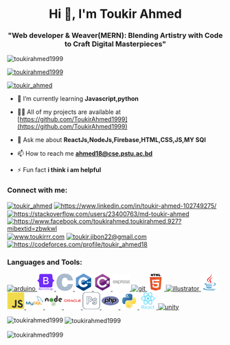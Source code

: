 <h1 align="center">Hi 👋, I'm Toukir Ahmed</h1>
<h3 align="center">"Web developer & Weaver(MERN): Blending Artistry with Code to Craft Digital Masterpieces"</h3>

<p align="left"> <img src="https://komarev.com/ghpvc/?username=toukirahmed1999&label=Profile%20views&color=0e75b6&style=flat" alt="toukirahmed1999" /> </p>

<p align="left"> <a href="https://github.com/ryo-ma/github-profile-trophy"><img src="https://github-profile-trophy.vercel.app/?username=toukirahmed1999" alt="toukirahmed1999" /></a> </p>

<p align="left"> <a href="https://twitter.com/toukir_ahmed" target="blank"><img src="https://img.shields.io/twitter/follow/toukir_ahmed?logo=twitter&style=for-the-badge" alt="toukir_ahmed" /></a> </p>

- 🌱 I’m currently learning **Javascript,python**

- 👨‍💻 All of my projects are available at [https://github.com/ToukirAhmed1999](https://github.com/ToukirAhmed1999)

- 💬 Ask me about **ReactJs,NodeJs,Firebase,HTML,CSS,JS,MY SQl**

- 📫 How to reach me **ahmed18@cse.pstu.ac.bd**

- ⚡ Fun fact **i think i am helpful**

<h3 align="left">Connect with me:</h3>
<p align="left">
<a href="https://twitter.com/toukir_ahmed" target="blank"><img align="center" src="https://raw.githubusercontent.com/rahuldkjain/github-profile-readme-generator/master/src/images/icons/Social/twitter.svg" alt="toukir_ahmed" height="30" width="40" /></a>
<a href="https://linkedin.com/in/https://www.linkedin.com/in/toukir-ahmed-102749275/" target="blank"><img align="center" src="https://raw.githubusercontent.com/rahuldkjain/github-profile-readme-generator/master/src/images/icons/Social/linked-in-alt.svg" alt="https://www.linkedin.com/in/toukir-ahmed-102749275/" height="30" width="40" /></a>
<a href="https://stackoverflow.com/users/https://stackoverflow.com/users/23400763/md-toukir-ahmed" target="blank"><img align="center" src="https://raw.githubusercontent.com/rahuldkjain/github-profile-readme-generator/master/src/images/icons/Social/stack-overflow.svg" alt="https://stackoverflow.com/users/23400763/md-toukir-ahmed" height="30" width="40" /></a>
<a href="https://fb.com/https://www.facebook.com/toukirahmed.toukirahmed.927?mibextid=zbwkwl" target="blank"><img align="center" src="https://raw.githubusercontent.com/rahuldkjain/github-profile-readme-generator/master/src/images/icons/Social/facebook.svg" alt="https://www.facebook.com/toukirahmed.toukirahmed.927?mibextid=zbwkwl" height="30" width="40" /></a>
<a href="https://instagram.com/www.toukirrr.com" target="blank"><img align="center" src="https://raw.githubusercontent.com/rahuldkjain/github-profile-readme-generator/master/src/images/icons/Social/instagram.svg" alt="www.toukirrr.com" height="30" width="40" /></a>
<a href="https://www.youtube.com/c/toukir.jibon22@gmail.com" target="blank"><img align="center" src="https://raw.githubusercontent.com/rahuldkjain/github-profile-readme-generator/master/src/images/icons/Social/youtube.svg" alt="toukir.jibon22@gmail.com" height="30" width="40" /></a>
<a href="https://codeforces.com/profile/https://codeforces.com/profile/toukir_ahmed18" target="blank"><img align="center" src="https://raw.githubusercontent.com/rahuldkjain/github-profile-readme-generator/master/src/images/icons/Social/codeforces.svg" alt="https://codeforces.com/profile/toukir_ahmed18" height="30" width="40" /></a>
</p>

<h3 align="left">Languages and Tools:</h3>
<p align="left"> <a href="https://www.arduino.cc/" target="_blank" rel="noreferrer"> <img src="https://cdn.worldvectorlogo.com/logos/arduino-1.svg" alt="arduino" width="40" height="40"/> </a> <a href="https://getbootstrap.com" target="_blank" rel="noreferrer"> <img src="https://raw.githubusercontent.com/devicons/devicon/master/icons/bootstrap/bootstrap-plain-wordmark.svg" alt="bootstrap" width="40" height="40"/> </a> <a href="https://www.cprogramming.com/" target="_blank" rel="noreferrer"> <img src="https://raw.githubusercontent.com/devicons/devicon/master/icons/c/c-original.svg" alt="c" width="40" height="40"/> </a> <a href="https://www.w3schools.com/cpp/" target="_blank" rel="noreferrer"> <img src="https://raw.githubusercontent.com/devicons/devicon/master/icons/cplusplus/cplusplus-original.svg" alt="cplusplus" width="40" height="40"/> </a> <a href="https://www.w3schools.com/cs/" target="_blank" rel="noreferrer"> <img src="https://raw.githubusercontent.com/devicons/devicon/master/icons/csharp/csharp-original.svg" alt="csharp" width="40" height="40"/> </a> <a href="https://expressjs.com" target="_blank" rel="noreferrer"> <img src="https://raw.githubusercontent.com/devicons/devicon/master/icons/express/express-original-wordmark.svg" alt="express" width="40" height="40"/> </a> <a href="https://git-scm.com/" target="_blank" rel="noreferrer"> <img src="https://www.vectorlogo.zone/logos/git-scm/git-scm-icon.svg" alt="git" width="40" height="40"/> </a> <a href="https://www.w3.org/html/" target="_blank" rel="noreferrer"> <img src="https://raw.githubusercontent.com/devicons/devicon/master/icons/html5/html5-original-wordmark.svg" alt="html5" width="40" height="40"/> </a> <a href="https://www.adobe.com/in/products/illustrator.html" target="_blank" rel="noreferrer"> <img src="https://www.vectorlogo.zone/logos/adobe_illustrator/adobe_illustrator-icon.svg" alt="illustrator" width="40" height="40"/> </a> <a href="https://www.java.com" target="_blank" rel="noreferrer"> <img src="https://raw.githubusercontent.com/devicons/devicon/master/icons/java/java-original.svg" alt="java" width="40" height="40"/> </a> <a href="https://developer.mozilla.org/en-US/docs/Web/JavaScript" target="_blank" rel="noreferrer"> <img src="https://raw.githubusercontent.com/devicons/devicon/master/icons/javascript/javascript-original.svg" alt="javascript" width="40" height="40"/> </a> <a href="https://www.mysql.com/" target="_blank" rel="noreferrer"> <img src="https://raw.githubusercontent.com/devicons/devicon/master/icons/mysql/mysql-original-wordmark.svg" alt="mysql" width="40" height="40"/> </a> <a href="https://nodejs.org" target="_blank" rel="noreferrer"> <img src="https://raw.githubusercontent.com/devicons/devicon/master/icons/nodejs/nodejs-original-wordmark.svg" alt="nodejs" width="40" height="40"/> </a> <a href="https://www.oracle.com/" target="_blank" rel="noreferrer"> <img src="https://raw.githubusercontent.com/devicons/devicon/master/icons/oracle/oracle-original.svg" alt="oracle" width="40" height="40"/> </a> <a href="https://www.photoshop.com/en" target="_blank" rel="noreferrer"> <img src="https://raw.githubusercontent.com/devicons/devicon/master/icons/photoshop/photoshop-line.svg" alt="photoshop" width="40" height="40"/> </a> <a href="https://www.php.net" target="_blank" rel="noreferrer"> <img src="https://raw.githubusercontent.com/devicons/devicon/master/icons/php/php-original.svg" alt="php" width="40" height="40"/> </a> <a href="https://www.python.org" target="_blank" rel="noreferrer"> <img src="https://raw.githubusercontent.com/devicons/devicon/master/icons/python/python-original.svg" alt="python" width="40" height="40"/> </a> <a href="https://reactjs.org/" target="_blank" rel="noreferrer"> <img src="https://raw.githubusercontent.com/devicons/devicon/master/icons/react/react-original-wordmark.svg" alt="react" width="40" height="40"/> </a> <a href="https://unity.com/" target="_blank" rel="noreferrer"> <img src="https://www.vectorlogo.zone/logos/unity3d/unity3d-icon.svg" alt="unity" width="40" height="40"/> </a> </p>

<p><img align="left" src="https://github-readme-stats.vercel.app/api/top-langs?username=toukirahmed1999&show_icons=true&locale=en&layout=compact" alt="toukirahmed1999" /></p>

<p>&nbsp;<img align="center" src="https://github-readme-stats.vercel.app/api?username=toukirahmed1999&show_icons=true&locale=en" alt="toukirahmed1999" /></p>

<p><img align="center" src="https://github-readme-streak-stats.herokuapp.com/?user=toukirahmed1999&" alt="toukirahmed1999" /></p>

